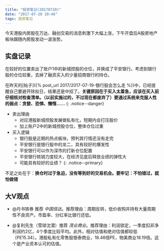 ```yaml
---
title: "投资笔记(20170720)"
date: "2017-07-20 20:46"
tags: 投资笔记
---
```


今天港股内房股在万达、融创交易的消息刺激下大幅上涨，下午开盘后A股房地产板块跟随内房股发动一波涨势。

## 实盘记录

在较好的位置卖出了账户1中的新城控股的仓位，并换成了平安银行。考虑到银行股的仓位较重，去掉了融资买入的少量招商银行的持仓。

在昨天的[帖子]({% post_url 2017/2017-07-19-银行股会怎么走 %})中，已经提醒自己要避开除权日，结果还是中招了。**关键原因在于买入太着急，应该在买入前仔细核对检查清单。（以前实施过的，不过现在都废弃了）要通过系统来克服人性的弱点：贪婪、恐惧、懒惰......**
{: .notice--danger}

- 卖出理由
  - 对应港股新城控股发展做私有化，短期内会打压股价
  - 加上账户2中的新城控股仓位，整体仓位过重
- 买入逻辑
  - 银行股是近期的热点板块，预判其行情还没有走完
  - 平安银行是银行股中的龙二，具有较好的爆发性
  - 平安银行可以作为深市的打新仓位配置
  - 平安银行核销力度较大，在经济见底后释放业绩的弹性大
  - 可能具有较好的业绩？
{: .notice--primary}

不足之处在于：**换仓时过于急迫，没有等到好的交易机会。要牢记：不怕错过，就怕做错**

## 大V观点

- @丹书铁券 推荐 $中国信达$。推荐理由：周期反转，低价收购并持有大量周期性不良资产。市盈率、分红率比银行还低。

- @复利先生（雪球沈潜）推荐 $茂业商业$。推荐理由：利润锁定，一季度扣非净利润约2亿，4个季度比较平均。此外，相对估值和绝对估值都较低（PE15.34）。港股私有化零售股银泰商业，18.46倍PE，物美商业18.19倍。这个是产业资本认可的估值。
